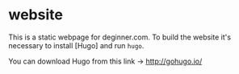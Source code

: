 website
=======

This is a static webpage for deginner.com. To build the website it's necessary to install [Hugo] and run `hugo`.

You can download Hugo from this link -> http://gohugo.io/
